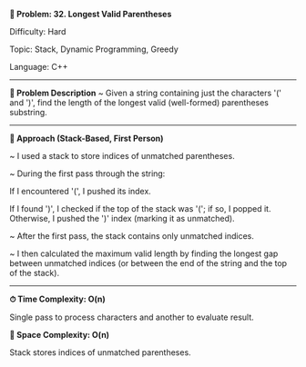 **🔢 Problem: 32. Longest Valid Parentheses**

Difficulty: Hard

Topic: Stack, Dynamic Programming, Greedy

Language: C++

--------------------------------------------------------------------------------------------------------------------

**📄 Problem Description** ~ 
Given a string containing just the characters '(' and ')', find the length of the longest valid (well-formed) parentheses substring.

--------------------------------------------------------------------------------------------------------------------

**🚀 Approach (Stack-Based, First Person)**

~ I used a stack to store indices of unmatched parentheses.

~ During the first pass through the string:

If I encountered '(', I pushed its index.

If I found ')', I checked if the top of the stack was '('; if so, I popped it. Otherwise, I pushed the ')' index (marking it as unmatched).

~ After the first pass, the stack contains only unmatched indices.

~ I then calculated the maximum valid length by finding the longest gap between unmatched indices (or between the end of the string and the top of the stack).

--------------------------------------------------------------------------------------------------------------------

**⏱ Time Complexity: O(n)**

Single pass to process characters and another to evaluate result.

**💾 Space Complexity: O(n)**

Stack stores indices of unmatched parentheses.
